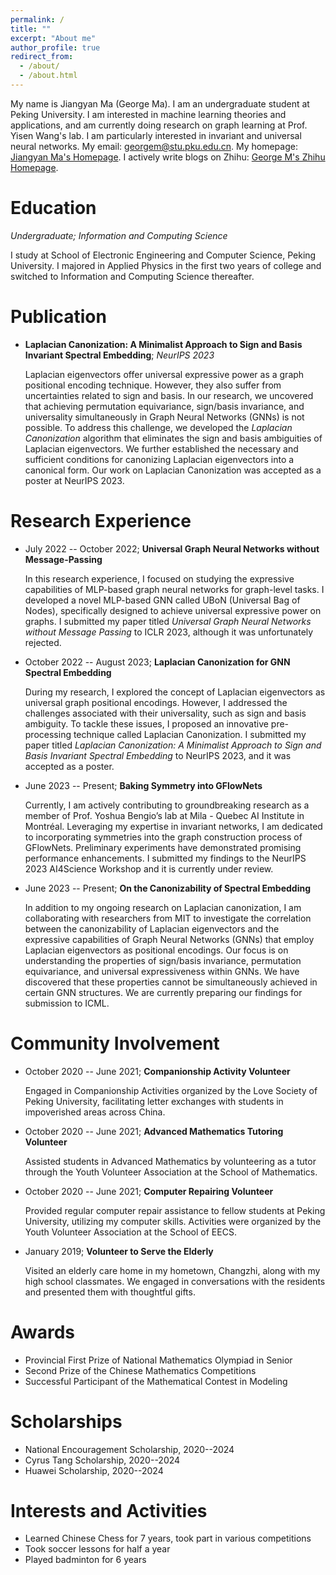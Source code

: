 ```yaml
---
permalink: /
title: ""
excerpt: "About me"
author_profile: true
redirect_from: 
  - /about/
  - /about.html
---
```


My name is Jiangyan Ma (George Ma). I am an undergraduate student at Peking University. I am interested in machine learning theories and applications, and am currently doing research on graph learning at Prof. Yisen Wang's lab. I am particularly interested in invariant and universal neural networks. My email: [georgem@stu.pku.edu.cn](mailto:georgem@stu.pku.edu.cn). My homepage: [Jiangyan Ma's Homepage](https://georgemlp.github.io). I actively write blogs on Zhihu: [George M's Zhihu Homepage](https://www.zhihu.com/people/george-m-55).

Education
======

*Undergraduate; Information and Computing Science*

I study at School of Electronic Engineering and Computer Science, Peking University. I majored in Applied Physics in the first two years of college and switched to Information and Computing Science thereafter.

Publication
======

- **Laplacian Canonization: A Minimalist Approach to Sign and Basis Invariant Spectral Embedding**; *NeurIPS 2023*

  Laplacian eigenvectors offer universal expressive power as a graph positional encoding technique. However, they also suffer from uncertainties related to sign and basis. In our research, we uncovered that achieving permutation equivariance, sign/basis invariance, and universality simultaneously in Graph Neural Networks (GNNs) is not possible. To address this challenge, we developed the *Laplacian Canonization* algorithm that eliminates the sign and basis ambiguities of Laplacian eigenvectors. We further established the necessary and sufficient conditions for canonizing Laplacian eigenvectors into a canonical form. Our work on Laplacian Canonization was accepted as a poster at NeurIPS 2023.

Research Experience
======

- July 2022 -- October 2022; **Universal Graph Neural Networks without Message-Passing**

  In this research experience, I focused on studying the expressive capabilities of MLP-based graph neural networks for graph-level tasks. I developed a novel MLP-based GNN called UBoN (Universal Bag of Nodes), specifically designed to achieve universal expressive power on graphs. I submitted my paper titled *Universal Graph Neural Networks without Message Passing* to ICLR 2023, although it was unfortunately rejected.

- October 2022 -- August 2023; **Laplacian Canonization for GNN Spectral Embedding**

  During my research, I explored the concept of Laplacian eigenvectors as universal graph positional encodings. However, I addressed the challenges associated with their universality, such as sign and basis ambiguity. To tackle these issues, I proposed an innovative pre-processing technique called Laplacian Canonization. I submitted my paper titled *Laplacian Canonization: A Minimalist Approach to Sign and Basis Invariant Spectral Embedding* to NeurIPS 2023, and it was accepted as a poster.

- June 2023 -- Present; **Baking Symmetry into GFlowNets**

  Currently, I am actively contributing to groundbreaking research as a member of Prof. Yoshua Bengio’s lab at Mila - Quebec AI Institute in Montréal. Leveraging my expertise in invariant networks, I am dedicated to incorporating symmetries into the graph construction process of GFlowNets. Preliminary experiments have demonstrated promising performance enhancements. I submitted my findings to the NeurIPS 2023 AI4Science Workshop and it is currently under review.

- June 2023 -- Present; **On the Canonizability of Spectral Embedding**

  In addition to my ongoing research on Laplacian canonization, I am collaborating with researchers from MIT to investigate the correlation between the canonizability of Laplacian eigenvectors and the expressive capabilities of Graph Neural Networks (GNNs) that employ Laplacian eigenvectors as positional encodings. Our focus is on understanding the properties of sign/basis invariance, permutation equivariance, and universal expressiveness within GNNs. We have discovered that these properties cannot be simultaneously achieved in certain GNN structures. We are currently preparing our findings for submission to ICML.

Community Involvement
======

- October 2020 -- June 2021; **Companionship Activity Volunteer**

  Engaged in Companionship Activities organized by the Love Society of Peking University, facilitating letter exchanges with students in impoverished areas across China.

- October 2020 -- June 2021; **Advanced Mathematics Tutoring Volunteer**

  Assisted students in Advanced Mathematics by volunteering as a tutor through the Youth Volunteer Association at the School of Mathematics.

- October 2020 -- June 2021; **Computer Repairing Volunteer**

  Provided regular computer repair assistance to fellow students at Peking University, utilizing my computer skills. Activities were organized by the Youth Volunteer Association at the School of EECS.

- January 2019; **Volunteer to Serve the Elderly**

  Visited an elderly care home in my hometown, Changzhi, along with my high school classmates. We engaged in conversations with the residents and presented them with thoughtful gifts.

Awards
======

- Provincial First Prize of National Mathematics Olympiad in Senior
- Second Prize of the Chinese Mathematics Competitions
- Successful Participant of the Mathematical Contest in Modeling

Scholarships
======

- National Encouragement Scholarship, 2020--2024
- Cyrus Tang Scholarship, 2020--2024
- Huawei Scholarship, 2020--2024

Interests and Activities
======

- Learned Chinese Chess for 7 years, took part in various competitions
- Took soccer lessons for half a year
- Played badminton for 6 years
